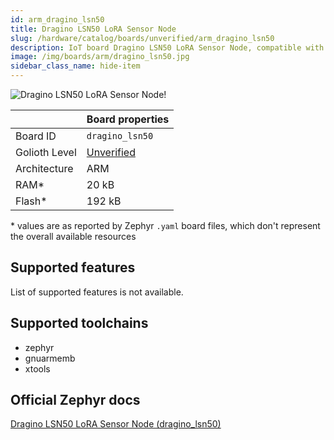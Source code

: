 ```yaml
---
id: arm_dragino_lsn50
title: Dragino LSN50 LoRA Sensor Node
slug: /hardware/catalog/boards/unverified/arm_dragino_lsn50
description: IoT board Dragino LSN50 LoRA Sensor Node, compatible with Golioth at unverified level.
image: /img/boards/arm/dragino_lsn50.jpg
sidebar_class_name: hide-item
---
```


[//]: # (This is an auto-generated file, do not edit! Changes to it will be lost upon re-generation)

![Dragino LSN50 LoRA Sensor Node!](/img/boards/arm/dragino_lsn50.jpg "Dragino LSN50 LoRA Sensor Node")

|                | Board properties     |
| -------------  | -------------------- |
| Board ID       | `dragino_lsn50` |
| Golioth Level  | [Unverified](/hardware#unverified-boards) |
| Architecture   | ARM |
| RAM*           | 20 kB |
| Flash*         | 192 kB |

\* values are as reported by Zephyr `.yaml` board files, which don't represent the overall available resources



## Supported features

List of supported features is not available.

## Supported toolchains

* zephyr
* gnuarmemb
* xtools

## Official Zephyr docs

[Dragino LSN50 LoRA Sensor Node (dragino_lsn50)](https://docs.zephyrproject.org/latest/boards/arm/dragino_lsn50/doc/index.html)
